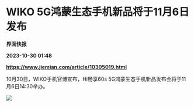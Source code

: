 # WIKO 5G鸿蒙生态手机新品将于11月6日发布
**界面快报**

**2023-10-30 01:48**

**https://www.jiemian.com/article/10305019.html**

10月30日，WIKO手机官博宣布，Hi畅享60s 5G鸿蒙生态手机新品发布会将于11月6日14:30举办。

![](https://img2.jiemian.com/101/original/20231030/169863017799528000_a700xH.jpeg)